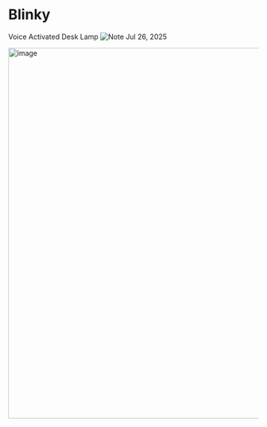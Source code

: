 # Blinky
Voice Activated Desk Lamp
![Note Jul 26, 2025](https://github.com/user-attachments/assets/8bbc0f73-ee57-4e71-90c3-74e642664c1e)

<img width="549" height="746" alt="image" src="https://github.com/user-attachments/assets/aaf91004-faa7-44be-b8ca-349cf2fe9512" />
